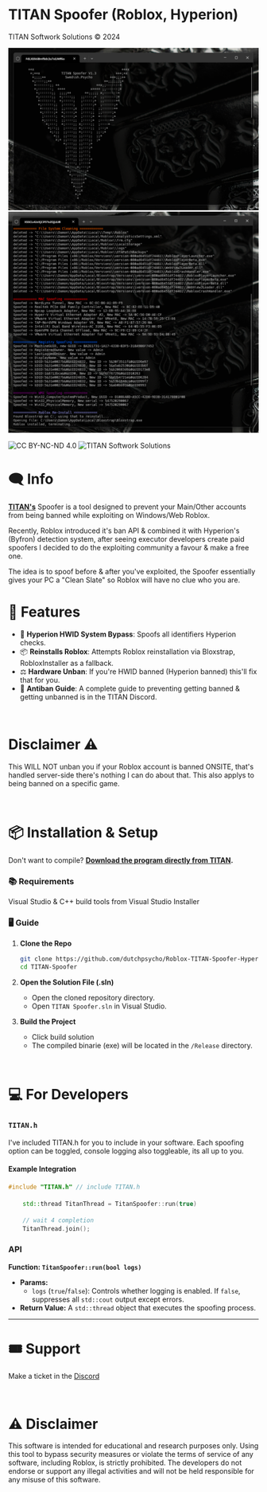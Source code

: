 # TITAN Spoofer (Roblox, Hyperion)

TITAN Softwork Solutions © 2024

![TITAN Spoofer](./Images/Start.png)
![TITAN Spoofer](./Images/All.png)

![CC BY-NC-ND 4.0](https://img.shields.io/badge/License-CC%20BY--NC--ND%204.0-lightgrey?style=for-the-badge)
![TITAN Softwork Solutions](https://img.shields.io/badge/TITAN_Softwork_Solutions-Discord-blue?style=for-the-badge&logo=discord)

# 🗨️ Info

**[TITAN's](https://titansoftwork.net/)** Spoofer is a tool designed to prevent your Main/Other accounts from being banned while exploiting on Windows/Web Roblox.

Recently, Roblox introduced it's ban API & combined it with Hyperion's (Byfron) detection system, after seeing executor developers create paid spoofers I decided to do the exploiting community a favour & make a free one.

The idea is to spoof before & after you've exploited, the Spoofer essentially gives your PC a "Clean Slate" so Roblox will have no clue who you are.

# 💎 Features

- 🔑 **Hyperion HWID System Bypass**: Spoofs all identifiers Hyperion checks.
- 📦 **Reinstalls Roblox**: Attempts Roblox reinstallation via Bloxstrap, RobloxInstaller as a fallback.
- ⚖️ **Hardware Unban**: If you're HWID banned (Hyperion banned) this'll fix that for you.
- 📖 **Antiban Guide**: A complete guide to preventing getting banned & getting unbanned is in the TITAN Discord.

<br>

# Disclaimer ⚠️

This WILL NOT unban you if your Roblox account is banned ONSITE, that's handled server-side there's nothing I can do about that. This also applys to being banned on a specific game.

<br>

# 📦 Installation & Setup

Don't want to compile? **[Download the program directly from TITAN](https://titansoftwork.net).**
 
### 📚 Requirements

Visual Studio & C++ build tools from Visual Studio Installer

### 🖥️ Guide

1. **Clone the Repo**

    ```sh
    git clone https://github.com/dutchpsycho/Roblox-TITAN-Spoofer-Hyperion.git
    cd TITAN-Spoofer
    ```

2. **Open the Solution File (.sln)**

    - Open the cloned repository directory.
    - Open `TITAN Spoofer.sln` in Visual Studio.

3. **Build the Project**

    - Click build solution
    - The compiled binarie (exe) will be located in the `/Release` directory.

<br>

# 💻 For Developers

### `TITAN.h`

I've included TITAN.h for you to include in your software. Each spoofing option can be toggled, console logging also toggleable, its all up to you.

#### Example Integration

```cpp
#include "TITAN.h" // include TITAN.h

    std::thread TitanThread = TitanSpoofer::run(true)

    // wait 4 completion
    TitanThread.join();
```

### API

**Function: `TitanSpoofer::run(bool logs)`**

- **Params:**
  - `logs` (`true`/`false`): Controls whether logging is enabled. If `false`, suppresses all `std::cout` output except errors.
- **Return Value:** A `std::thread` object that executes the spoofing process.

---

# 🎟️ Support

Make a ticket in the [Discord](https://titansoftwork.net)

<br>

# ⚠️ Disclaimer

This software is intended for educational and research purposes only. Using this tool to bypass security measures or violate the terms of service of any software, including Roblox, is strictly prohibited. The developers do not endorse or support any illegal activities and will not be held responsible for any misuse of this software.
